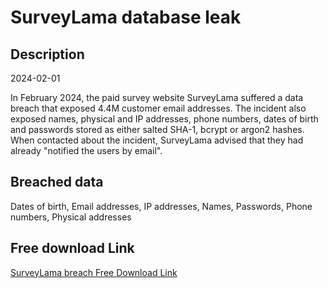 # SurveyLama database leak

## Description

2024-02-01

In February 2024, the paid survey website SurveyLama suffered a data breach that exposed 4.4M customer email addresses. The incident also exposed names, physical and IP addresses, phone numbers, dates of birth and passwords stored as either salted SHA-1, bcrypt or argon2 hashes. When contacted about the incident, SurveyLama advised that they had already &quot;notified the users by email&quot;.

## Breached data

Dates of birth, Email addresses, IP addresses, Names, Passwords, Phone numbers, Physical addresses

## Free download Link

[SurveyLama breach Free Download Link](https://link-to.net/1229997/50.50669828192112/dynamic/?r=aHR0cHM6Ly93d3cubWVkaWFmaXJlLmNvbS92aWV3L2JldWtwN0hJYnV5Q3ZQWi9zdXJ2ZXlsYW1hLmNvbS9maWxl)